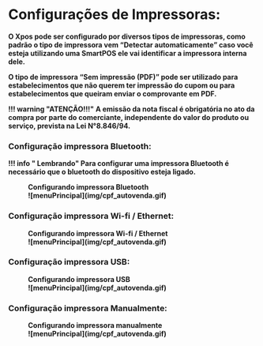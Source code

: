 # <b> Configurações de Impressoras: <b>


O Xpos pode ser configurado por diversos tipos de impressoras, como padrão o tipo de impressora vem “Detectar automaticamente” caso você esteja utilizando uma SmartPOS ele vai  identificar a impressora interna dele.


O tipo de impressora “Sem impressão (PDF)” pode ser utilizado para estabelecimentos que não querem ter impressão do cupom ou para estabelecimentos que queiram enviar o comprovante em PDF.

!!! warning "ATENÇÃO!!!"
        A emissão da nota fiscal é obrigatória no ato da compra por parte do comerciante,
        independente do valor do produto ou serviço, prevista na Lei N°8.846/94.


### Configuração impressora Bluetooth:

!!! info " Lembrando"
      Para configurar uma impressora Bluetooth é necessário que o bluetooth do dispositivo esteja ligado.  

<figure markdown>
  <figcaption>Configurando impressora Bluetooth</figcaption>
  ![menuPrincipal](img/cpf_autovenda.gif)
</figure>

### Configuração impressora Wi-fi / Ethernet:

<figure markdown>
  <figcaption>Configurando impressora Wi-fi / Ethernet</figcaption>
  ![menuPrincipal](img/cpf_autovenda.gif)
</figure>

### Configuração impressora USB:

<figure markdown>
  <figcaption>Configurando impressora USB</figcaption>
  ![menuPrincipal](img/cpf_autovenda.gif)
</figure>

### Configuração impressora Manualmente:

<figure markdown>
  <figcaption>Configurando impressora manualmente</figcaption>
  ![menuPrincipal](img/cpf_autovenda.gif)
</figure>